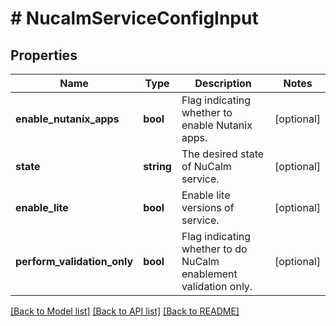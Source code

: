 # # NucalmServiceConfigInput

## Properties

Name | Type | Description | Notes
------------ | ------------- | ------------- | -------------
**enable_nutanix_apps** | **bool** | Flag indicating whether to enable Nutanix apps. | [optional]
**state** | **string** | The desired state of NuCalm service. | [optional]
**enable_lite** | **bool** | Enable lite versions of service. | [optional]
**perform_validation_only** | **bool** | Flag indicating whether to do NuCalm enablement validation only. | [optional]

[[Back to Model list]](../../README.md#models) [[Back to API list]](../../README.md#endpoints) [[Back to README]](../../README.md)
